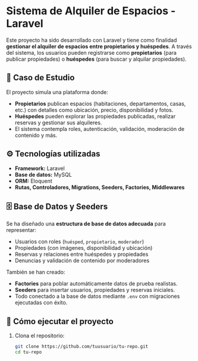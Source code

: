 # Sistema de Alquiler de Espacios - Laravel

Este proyecto ha sido desarrollado con Laravel y tiene como finalidad **gestionar el alquiler de espacios entre propietarios y huéspedes**. A través del sistema, los usuarios pueden registrarse como **propietarios** (para publicar propiedades) o **huéspedes** (para buscar y alquilar propiedades).

## 📘 Caso de Estudio

El proyecto simula una plataforma donde:
- **Propietarios** publican espacios (habitaciones, departamentos, casas, etc.) con detalles como ubicación, precio, disponibilidad y fotos.
- **Huéspedes** pueden explorar las propiedades publicadas, realizar reservas y gestionar sus alquileres.
- El sistema contempla roles, autenticación, validación, moderación de contenido y más.

## ⚙️ Tecnologías utilizadas

- **Framework:** Laravel
- **Base de datos:** MySQL
- **ORM:** Eloquent
- **Rutas, Controladores, Migrations, Seeders, Factories, Middlewares**

## 🗄️ Base de Datos y Seeders

Se ha diseñado una **estructura de base de datos adecuada** para representar:
- Usuarios con roles (`huésped`, `propietario`, `moderador`)
- Propiedades (con imágenes, disponibilidad y ubicación)
- Reservas y relaciones entre huéspedes y propiedades
- Denuncias y validación de contenido por moderadores

También se han creado:
- **Factories** para poblar automáticamente datos de prueba realistas.
- **Seeders** para insertar usuarios, propiedades y reservas iniciales.
- Todo conectado a la base de datos mediante `.env` con migraciones ejecutadas con éxito.

## 🚀 Cómo ejecutar el proyecto

1. Clona el repositorio:
   ```bash
   git clone https://github.com/tuusuario/tu-repo.git
   cd tu-repo
